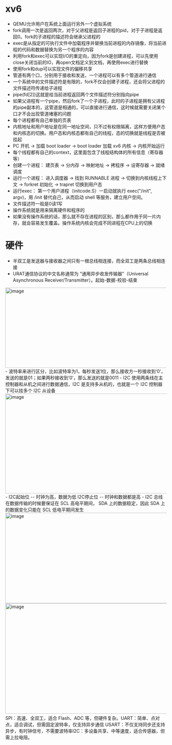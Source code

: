 # xv6
- QEMU允许用户在系统上面运行另外一个虚拟系统
- fork调用一次是返回两次，对于父进程是返回子进程的pid，对于子进程是返回0。fork的子进程的描述符会继承父进程的
- exec是从指定的可执行文件中加载程序并替换当前进程的内存镜像，将当前进程的代码和数据替换为另一个程序的内容
- 利用fork和exec可以实现I/O的重定向，因为fork是创建进程，可以先使用close关闭当前的IO，再open文档定义到文档，再使用exec进行替换
- 使用fork和dup可以实现文件的偏移共享
- 管道有两个口，分别用于接收和发送，一个进程可以有多个管道进行通信
- 一个系统中的文件描述符是有限的，fork不仅会创建子进程，还会将父进程的文件描述符传递给子进程
- pipe(fd[2])这就是给当前进程返回两个文件描述符分别指向pipe
- 如果父进程有一个pipe，然后fork了一个子进程，此时的子进程是拥有父进程的pipe副本的，这管道是相通的，可以直接进行通信，这时候就需要关闭某个口才不会出现管道堵塞的问题
- 每个进程都有自己单独的页表
- 内核地址和用户地址是在同一地址空间，只不过有权限隔离，这样方便用户态和内核态的切换。用户态和内核态都有自己的线程，态的切换就是线程是否被挂起
- PC 开机 → 加载 boot loader → boot loader 加载 xv6 内核 → 内核开始运行
- 每个线程都有自己的context，这里面包含了线程结构体的所有信息（寄存器等）
- 创建一个进程： 建页表 → 分内存 → 映射地址 → 拷程序 → 设寄存器 → 就绪调度
- 运行一个进程： 进入调度器 → 找到 RUNNABLE 进程 → 切换到内核线程上下文 → forkret 初始化 → trapret 切换到用户态
- 运行exec：    第一个用户进程（initcode.S）一启动就执行 exec("/init", argv)，用 /init 替代自己，从而启动 shell 等服务，建立用户空间。
- 文件描述符一般是0读1写
- 操作系统就是用来隔离硬件和程序的
- 如果没有操作系统的话，那么就不存在进程的区别，那么都作用于同一片内存，就会容易发生覆盖。操作系统内核会完成不同进程在CPU上的切换

# 硬件
- 半双工是发送器与接收器之间只有一根总线相连接，而全双工是两条总线相连接
- URAT通信协议的中文名称通常为 ​​“通用异步收发传输器”​​（Universal Asynchronous Receiver/Transmitter）。起始-数据-校验-结束
<img width="697" height="250" alt="image" src="https://github.com/user-attachments/assets/42bb30a4-d993-4185-b1f7-f88e2cdcf037" />
- 波特率来进行区分，比如波特率为1，每秒发送1位，那么接收方一秒接收到‘0’，发送的就是01；如果两秒接收到‘0’，那么发送的就是0011
- I2C 使用两条线在主控制器和从机之间进行数据通信，I2C 是支持多从机的，也就是一个 I2C 控制器下可以挂多个 I2C 从设备
<img width="861" height="311" alt="image" src="https://github.com/user-attachments/assets/f17a419d-d770-4af9-85b5-f734d9488135" /> 
- I2C起始位 -- 时钟为高，数据为低  I2C停止位 -- 时钟和数据都是高
- I2C 总线在数据传输的时候要保证在 SCL 高电平期间， SDA 上的数据稳定，因此 SDA 上的数据变化只能在 SCL 低电平期间发生
<img width="951" height="282" alt="image" src="https://github.com/user-attachments/assets/4a8af527-7422-4f21-9e22-9280b5c2583d" />
<img width="956" height="344" alt="image" src="https://github.com/user-attachments/assets/e48e6e80-9177-47b0-aa7f-fc7079c32fc3" />
​​SPI​​：高速、全双工，适合 Flash、ADC 等，但硬件复杂。
​​UART​​：简单、点对点，适合调试，但需固定波特率，仅支持异步通信
USART：不仅支持同步还支持异步，有时钟信号，不需要波特率
​​I2C​​：多设备共享、中等速度，适合传感器，但需上拉电阻。


